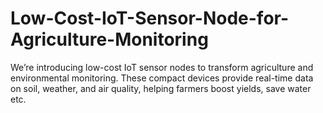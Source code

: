# Low-Cost-IoT-Sensor-Node-for-Agriculture-Monitoring
We’re introducing low-cost IoT sensor nodes to transform agriculture and environmental monitoring. These compact devices provide real-time data on soil, weather, and air quality, helping farmers boost yields, save water etc.
